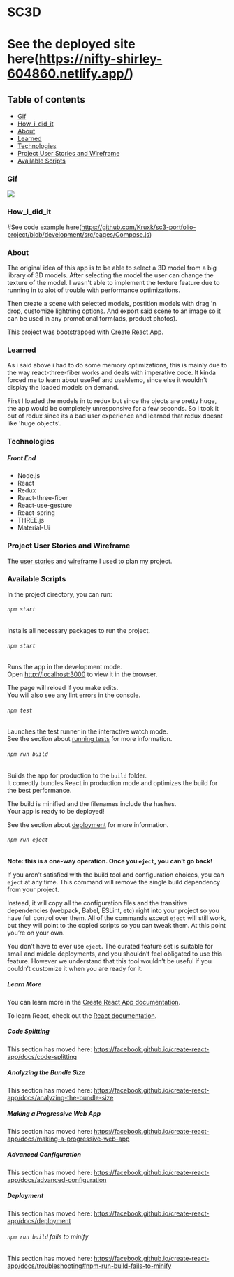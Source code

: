 # SC3D

# See the deployed site here(https://nifty-shirley-604860.netlify.app/)

## Table of contents

- [Gif](#gif)
- [How_i_did_it](#how_i_did_it)
- [About](#about)
- [Learned](#learned)
- [Technologies](#technologies)
- [Project User Stories and Wireframe](#project-user-stories-and-wireframe)
- [Available Scripts](#available-scripts)

### Gif

![](https://github.com/Kruxk/sc3-portfolio-project/blob/development/Peek%202020-10-08%2010-24.gif)

### How_i_did_it

#See code example here(https://github.com/Kruxk/sc3-portfolio-project/blob/development/src/pages/Compose.js)

### About

The original idea of this app is to be able to select a 3D model from a big library of 3D models.
After selecting the model the user can change the texture of the model.
I wasn't able to implement the texture feature due to running in to alot of trouble with performance optimizations.

Then create a scene with selected models, postition models with drag 'n drop, customize lightning options.
And export said scene to an image so it can be used in any promotional form(ads, product photos).

This project was bootstrapped with [Create React App](https://github.com/facebook/create-react-app).

### Learned

As i said above i had to do some memory optimizations, this is mainly due to the way react-three-fiber works and deals with imperative code.
It kinda forced me to learn about useRef and useMemo, since else it wouldn't display the loaded models on demand.

First I loaded the models in to redux but since the ojects are pretty huge, the app would be completely unresponsive for a few seconds.
So i took it out of redux since its a bad user experience and learned that redux doesnt like 'huge objects'.

### Technologies

##### Front End

- Node.js
- React
- Redux
- React-three-fiber
- React-use-gesture
- React-spring
- THREE.js
- Material-Ui

### Project User Stories and Wireframe

The [user stories](https://github.com/Kruxk/sc3/projects/1) and [wireframe](https://github.com/Kruxk/sc3/blob/development/wireframe.pdf) I used to plan my project.

### Available Scripts

In the project directory, you can run:

###### `npm start`

Installs all necessary packages to run the project.

###### `npm start`

Runs the app in the development mode.<br />
Open [http://localhost:3000](http://localhost:3000) to view it in the browser.

The page will reload if you make edits.<br />
You will also see any lint errors in the console.

###### `npm test`

Launches the test runner in the interactive watch mode.<br />
See the section about [running tests](https://facebook.github.io/create-react-app/docs/running-tests) for more information.

###### `npm run build`

Builds the app for production to the `build` folder.<br />
It correctly bundles React in production mode and optimizes the build for the best performance.

The build is minified and the filenames include the hashes.<br />
Your app is ready to be deployed!

See the section about [deployment](https://facebook.github.io/create-react-app/docs/deployment) for more information.

###### `npm run eject`

**Note: this is a one-way operation. Once you `eject`, you can’t go back!**

If you aren’t satisfied with the build tool and configuration choices, you can `eject` at any time. This command will remove the single build dependency from your project.

Instead, it will copy all the configuration files and the transitive dependencies (webpack, Babel, ESLint, etc) right into your project so you have full control over them. All of the commands except `eject` will still work, but they will point to the copied scripts so you can tweak them. At this point you’re on your own.

You don’t have to ever use `eject`. The curated feature set is suitable for small and middle deployments, and you shouldn’t feel obligated to use this feature. However we understand that this tool wouldn’t be useful if you couldn’t customize it when you are ready for it.

##### Learn More

You can learn more in the [Create React App documentation](https://facebook.github.io/create-react-app/docs/getting-started).

To learn React, check out the [React documentation](https://reactjs.org/).

##### Code Splitting

This section has moved here: https://facebook.github.io/create-react-app/docs/code-splitting

##### Analyzing the Bundle Size

This section has moved here: https://facebook.github.io/create-react-app/docs/analyzing-the-bundle-size

##### Making a Progressive Web App

This section has moved here: https://facebook.github.io/create-react-app/docs/making-a-progressive-web-app

##### Advanced Configuration

This section has moved here: https://facebook.github.io/create-react-app/docs/advanced-configuration

##### Deployment

This section has moved here: https://facebook.github.io/create-react-app/docs/deployment

###### `npm run build` fails to minify

This section has moved here: https://facebook.github.io/create-react-app/docs/troubleshooting#npm-run-build-fails-to-minify
